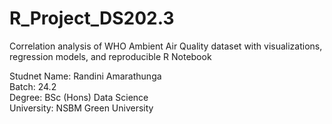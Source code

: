 # R_Project_DS202.3
Correlation analysis of WHO Ambient Air Quality dataset with visualizations, regression models, and reproducible R Notebook

Studnet Name: Randini Amarathunga  
Batch: 24.2  
Degree: BSc (Hons) Data Science  
University: NSBM Green University  


